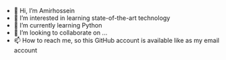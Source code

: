 - 👋 Hi, I’m Amirhossein
- 👀 I’m interested in learning state-of-the-art technology
- 🌱 I’m currently learning Python
- 💞️ I’m looking to collaborate on ...
- 📫 How to reach me, so this GitHub account is available like as my email account

<!---
AmirhossssseinFathi/AmirhossssseinFathi is a ✨ special ✨ repository because its `README.md` (this file) appears on your GitHub profile.
You can click the Preview link to take a look at your changes.
--->
